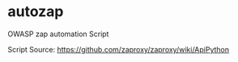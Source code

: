 # autozap
OWASP zap automation Script


Script Source: https://github.com/zaproxy/zaproxy/wiki/ApiPython

